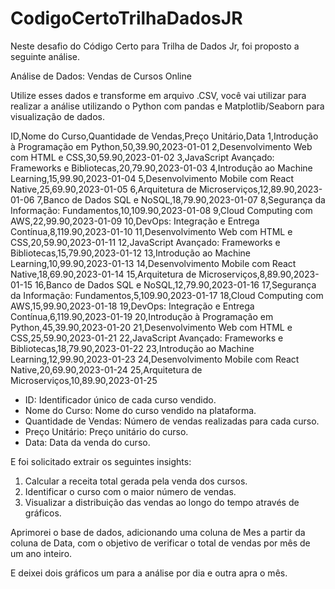 # CodigoCertoTrilhaDadosJR

Neste desafio do Código Certo para Trilha de Dados Jr, foi proposto a seguinte análise.

Análise de Dados: Vendas de Cursos Online

Utilize esses dados e transforme em arquivo .CSV, você vai utilizar para realizar a análise utilizando o Python com pandas e Matplotlib/Seaborn para visualização de dados.

ID,Nome do Curso,Quantidade de Vendas,Preço Unitário,Data
1,Introdução à Programação em Python,50,39.90,2023-01-01
2,Desenvolvimento Web com HTML e CSS,30,59.90,2023-01-02
3,JavaScript Avançado: Frameworks e Bibliotecas,20,79.90,2023-01-03
4,Introdução ao Machine Learning,15,99.90,2023-01-04
5,Desenvolvimento Mobile com React Native,25,69.90,2023-01-05
6,Arquitetura de Microserviços,12,89.90,2023-01-06
7,Banco de Dados SQL e NoSQL,18,79.90,2023-01-07
8,Segurança da Informação: Fundamentos,10,109.90,2023-01-08
9,Cloud Computing com AWS,22,99.90,2023-01-09
10,DevOps: Integração e Entrega Contínua,8,119.90,2023-01-10
11,Desenvolvimento Web com HTML e CSS,20,59.90,2023-01-11
12,JavaScript Avançado: Frameworks e Bibliotecas,15,79.90,2023-01-12
13,Introdução ao Machine Learning,10,99.90,2023-01-13
14,Desenvolvimento Mobile com React Native,18,69.90,2023-01-14
15,Arquitetura de Microserviços,8,89.90,2023-01-15
16,Banco de Dados SQL e NoSQL,12,79.90,2023-01-16
17,Segurança da Informação: Fundamentos,5,109.90,2023-01-17
18,Cloud Computing com AWS,15,99.90,2023-01-18
19,DevOps: Integração e Entrega Contínua,6,119.90,2023-01-19
20,Introdução à Programação em Python,45,39.90,2023-01-20
21,Desenvolvimento Web com HTML e CSS,25,59.90,2023-01-21
22,JavaScript Avançado: Frameworks e Bibliotecas,18,79.90,2023-01-22
23,Introdução ao Machine Learning,12,99.90,2023-01-23
24,Desenvolvimento Mobile com React Native,20,69.90,2023-01-24
25,Arquitetura de Microserviços,10,89.90,2023-01-25

* ID: Identificador único de cada curso vendido.
* Nome do Curso: Nome do curso vendido na plataforma.
* Quantidade de Vendas: Número de vendas realizadas para cada curso.
* Preço Unitário: Preço unitário do curso.
* Data: Data da venda do curso.
  
E foi solicitado extrair os seguintes insights:

1. Calcular a receita total gerada pela venda dos cursos.
2. Identificar o curso com o maior número de vendas.
3. Visualizar a distribuição das vendas ao longo do tempo através de gráficos.


Aprimorei o base de dados, adicionando uma coluna de Mes a partir da coluna de Data, com o objetivo de verificar o total de vendas por mês de um ano inteiro.

E deixei dois gráficos um para a análise por dia e outra apra o mês.
